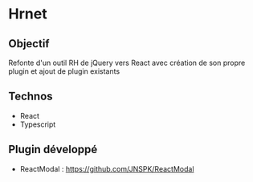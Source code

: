 # Hrnet

## Objectif

Refonte d'un outil RH de jQuery vers React avec création de son propre plugin et ajout de plugin existants

## Technos

- React
- Typescript

## Plugin développé 

- ReactModal : https://github.com/JNSPK/ReactModal

  
